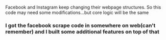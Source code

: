 Facebook and Instagram keep changing their webpage structures. So this code may need some modifications...but core logic will be the same

### I got the facebook scrape code in somewhere on web(can't remember) and I built some additional features on top of that
